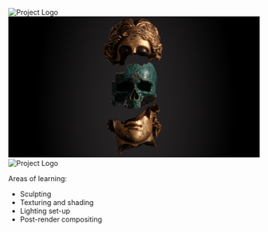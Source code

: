 ![Project Logo](Random/r12.png)
![Project Logo](Random/f2.png)
![Project Logo](Random/r5.png)

Areas of learning:
  - Sculpting
  - Texturing and shading
  - Lighting set-up
  - Post-render compositing
